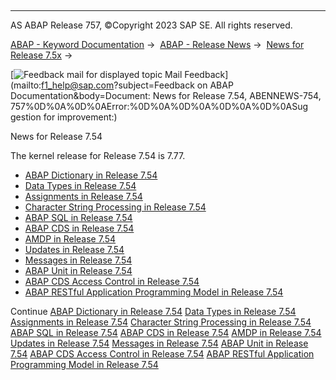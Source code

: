   

* * *

AS ABAP Release 757, ©Copyright 2023 SAP SE. All rights reserved.

[ABAP - Keyword Documentation](https://help.sap.com/doc/abapdocu_757_index_htm/7.57/en-US/abenabap.htm) →  [ABAP - Release News](https://help.sap.com/doc/abapdocu_757_index_htm/7.57/en-US/abennews.htm) →  [News for Release 7.5x](https://help.sap.com/doc/abapdocu_757_index_htm/7.57/en-US/abennews-75.htm) → 

 [![](Mail.gif?object=Mail.gif&sap-language=EN "Feedback mail for displayed topic") Mail Feedback](mailto:f1_help@sap.com?subject=Feedback on ABAP Documentation&body=Document: News for Release 7.54, ABENNEWS-754, 757%0D%0A%0D%0AError:%0D%0A%0D%0A%0D%0A%0D%0ASug
gestion for improvement:)

News for Release 7.54

The kernel release for Release 7.54 is 7.77.

-   [ABAP Dictionary in Release 7.54](https://help.sap.com/doc/abapdocu_757_index_htm/7.57/en-US/abennews-754-ddic.htm)
-   [Data Types in Release 7.54](https://help.sap.com/doc/abapdocu_757_index_htm/7.57/en-US/abennews-754-types.htm)
-   [Assignments in Release 7.54](https://help.sap.com/doc/abapdocu_757_index_htm/7.57/en-US/abennews-754-assignments.htm)
-   [Character String Processing in Release 7.54](https://help.sap.com/doc/abapdocu_757_index_htm/7.57/en-US/abennews-754-character_processing.htm)
-   [ABAP SQL in Release 7.54](https://help.sap.com/doc/abapdocu_757_index_htm/7.57/en-US/abennews-754-abap_sql.htm)
-   [ABAP CDS in Release 7.54](https://help.sap.com/doc/abapdocu_757_index_htm/7.57/en-US/abennews-754-abap_cds.htm)
-   [AMDP in Release 7.54](https://help.sap.com/doc/abapdocu_757_index_htm/7.57/en-US/abennews-754-amdp.htm)
-   [Updates in Release 7.54](https://help.sap.com/doc/abapdocu_757_index_htm/7.57/en-US/abennews-754-update.htm)
-   [Messages in Release 7.54](https://help.sap.com/doc/abapdocu_757_index_htm/7.57/en-US/abennews-754-messages.htm)
-   [ABAP Unit in Release 7.54](https://help.sap.com/doc/abapdocu_757_index_htm/7.57/en-US/abennews-754-abap_unit.htm)
-   [ABAP CDS Access Control in Release 7.54](https://help.sap.com/doc/abapdocu_757_index_htm/7.57/en-US/abennews-754-cds_access_control.htm)
-   [ABAP RESTful Application Programming Model in Release 7.54](https://help.sap.com/doc/abapdocu_757_index_htm/7.57/en-US/abennews-754-restful.htm)

Continue
[ABAP Dictionary in Release 7.54](https://help.sap.com/doc/abapdocu_757_index_htm/7.57/en-US/abennews-754-ddic.htm)
[Data Types in Release 7.54](https://help.sap.com/doc/abapdocu_757_index_htm/7.57/en-US/abennews-754-types.htm)
[Assignments in Release 7.54](https://help.sap.com/doc/abapdocu_757_index_htm/7.57/en-US/abennews-754-assignments.htm)
[Character String Processing in Release 7.54](https://help.sap.com/doc/abapdocu_757_index_htm/7.57/en-US/abennews-754-character_processing.htm)
[ABAP SQL in Release 7.54](https://help.sap.com/doc/abapdocu_757_index_htm/7.57/en-US/abennews-754-abap_sql.htm)
[ABAP CDS in Release 7.54](https://help.sap.com/doc/abapdocu_757_index_htm/7.57/en-US/abennews-754-abap_cds.htm)
[AMDP in Release 7.54](https://help.sap.com/doc/abapdocu_757_index_htm/7.57/en-US/abennews-754-amdp.htm)
[Updates in Release 7.54](https://help.sap.com/doc/abapdocu_757_index_htm/7.57/en-US/abennews-754-update.htm)
[Messages in Release 7.54](https://help.sap.com/doc/abapdocu_757_index_htm/7.57/en-US/abennews-754-messages.htm)
[ABAP Unit in Release 7.54](https://help.sap.com/doc/abapdocu_757_index_htm/7.57/en-US/abennews-754-abap_unit.htm)
[ABAP CDS Access Control in Release 7.54](https://help.sap.com/doc/abapdocu_757_index_htm/7.57/en-US/abennews-754-cds_access_control.htm)
[ABAP RESTful Application Programming Model in Release 7.54](https://help.sap.com/doc/abapdocu_757_index_htm/7.57/en-US/abennews-754-restful.htm)